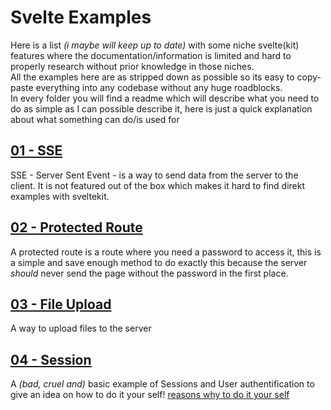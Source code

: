 # Svelte Examples

Here is a list *(i maybe will keep up to date)* with some niche svelte(kit) features where the documentation/information is limited and hard to properly research without prior knowledge in those niches. \
All the examples here are as stripped down as possible so its easy to copy-paste everything into any codebase without any huge roadblocks. \
In every folder you will find a readme which will describe what you need to do as simple as I can possible describe it, here is just a quick explanation about what something can do/is used for

## [01 - SSE](https://github.com/flloschy/SvelteExamples/tree/main/01-SSE)
SSE - Server Sent Event - is a way to send data from the server to the client. It is not featured out of the box which makes it hard to find direkt examples with sveltekit.

## [02 - Protected Route](https://github.com/flloschy/SvelteExamples/tree/main/02-ProtectedRoutes)
A protected route is a route where you need a password to access it, this is a simple and save enough method to do exactly this because the server *should* never send the page without the password in the first place.

## [03 - File Upload](https://github.com/flloschy/SvelteExamples/tree/main/03-FileUpload)
A way to upload files to the server

## [04 - Session](https://github.com/flloschy/SvelteExamples/tree/main/04-Sessions)
A *(bad, cruel and)* basic example of Sessions and User authentification to give an idea on how to do it your self! [reasons why to do it your self](https://github.com/flloschy/SvelteExamples/tree/main/04-Sessions/README.md#4-info)
